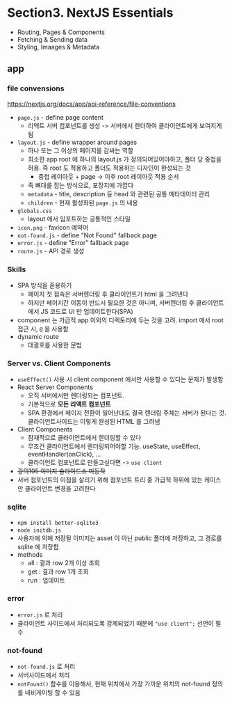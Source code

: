# Section3. NextJS Essentials

- Routing, Pages & Components
- Fetching & Sending data
- Styling, Imaages & Metadata

## app

### file convensions

https://nextjs.org/docs/app/api-reference/file-conventions

- `page.js` - define page content
  - 리액트 서버 컴포넌트를 생성 -> 서버에서 렌더하여 클라이언트에게 보여지게 됨
- `layout.js` - define wrapper around pages
  - 하나 또는 그 이상의 페이지를 감싸는 역할
  - 최소한 app root 에 하나의 layout.js 가 정의되어있어야하고, 폴더 당 중첩을 허용. 즉 root 도 적용하고 폴더도 적용하는 디자인이 완성되는 것
    - 중첩 레이아웃 + page -> 이후 root 레이아웃 적용 순서
  - 즉 뼈대를 잡는 방식으로, 포장지에 가깝다
  - `metadata` - title, description 등 head 와 관련된 공통 메타데이터 관리
  - `children` - 현재 활성화된 `page.js` 의 내용
- `globals.css`
  - layout 에서 임포트하는 공통적인 스타일
- `icon.png` - favicon 예약어
- `not-found.js` - define "Not Found" fallback page
- `error.js` - define "Error" fallback page
- `route.js` - API 경로 생성

### Skills

- SPA 방식을 혼용하기
  - 페이지 첫 접속은 서버렌더링 후 클라이언트가 html 을 그려낸다
  - 하지만 페이지간 이동이 반드시 필요한 것은 아니며, 서버렌더링 후 클라이언트에서 JS 코드로 UI 만 업데이트한다(SPA)
- component 는 가급적 app 이외의 디렉토리에 두는 것을 고려. import 에서 root 접근 시, `@` 을 사용함
- dynamic route
  - 대괄호를 사용한 문법

### Server vs. Client Components

- `useEffect()` 사용 시 client component 에서만 사용할 수 있다는 문제가 발생함
- React Server Components
  - 오직 서버에서만 렌더링되는 컴포넌트.
  - 기본적으로 **모든 리액트 컴포넌트**
  - SPA 환경에서 페이지 전환이 일어난대도 결국 렌더링 주체는 서버가 된다는 것. 클라이언트사이드는 이렇게 완성된 HTML 를 그려냄
- Client Components
  - 잠재적으로 클라이언트에서 렌더링할 수 있다
  - 무조건 클라이언트에서 렌더링되어야할 기능. useState, useEffect, eventHandler(onClick), ...
  - 클라이언트 컴포넌트로 만들고싶다면 -> `use client`
- ~~강의105 이미지 슬라이드쇼 미동작~~
- 서버 컴포넌트의 이점을 살리기 위해 컴포넌트 트리 중 가급적 하위에 있는 케이스만 클라이언트 변경을 고려한다

### sqlite

- `npm install better-sqlite3`
- `node initdb.js`
- 사용자에 의해 저장될 이미지는 asset 이 아닌 public 폴더에 저장하고, 그 경로를 sqlite 에 저장함
- methods
  - all : 결과 row 2개 이상 조회
  - get : 결과 row 1개 조회
  - run : 업데이트

### error

- `error.js` 로 처리
- 클라이언트 사이드에서 처리되도록 강제되었기 때문에 `"use client";` 선언이 필수

### not-found

- `not-found.js` 로 처리
- 서버사이드에서 처리
- `notFound()` 함수를 이용해서, 현재 위치에서 가장 가까운 위치의 not-found 정의를 네비게이팅 할 수 있음
